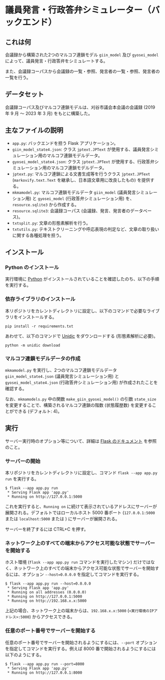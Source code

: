 # 議員発言・行政答弁シミュレーター（バックエンド）

## これは何

会議録から構築された2つのマルコフ連鎖モデル `giin_model` 及び `gyosei_model`によって、議員発言・行政答弁をシミュレートする。

また、会議録コーパスから会議録の一覧・参照、発言者の一覧・参照、発言者の一覧を行う。

## データセット

会議録コーパス及びマルコフ連鎖モデルは、刈谷市議会本会議の会議録 (2019 年 9 月 〜 2023 年 3 月) をもとに構築した。

## 主なファイルの説明

- `app.py`: バックエンドを担う Flask アプリケーション。
- `giin_model_state4.json`: クラス `jptext.JPText` が使用する、議員発言シミュレーション用のマルコフ連鎖モデルデータ。
- `gyosei_model_state4.json`: クラス `jptext.JPText` が使用する、行政答弁シミュレーション用のマルコフ連鎖モデルデータ。
- `jptext.py`: マルコフ連鎖による文書生成等を行うクラス `jptext.JPText` (`markovify.text.Text` を継承し、日本語文章用に改良したもの) を提供する。
- `mkmamodel.py`: マルコフ連鎖モデルデータ `giin_model` (議員発言シミュレーション用) と `gyosei_model` (行政答弁シミュレーション用) を、`resource.sqlite3` から作成する。
- `resource.sqlite3`: 会議録コーパス (会議録、発言、発言者のデータベース)。
- `txtsplit.py`: 文章の形態素解析を行う。
- `txtutils.py`: テキストクリーニングや呼応表現の判定など、文章の取り扱いに関する各種処理を担う。

## インストール

### Python のインストール

実行環境に [Python](https://www.python.org/) がインストールされていることを確認したのち、以下の手順を実行する。

### 依存ライブラリのインストール

本リポジトリをカレントディレクトリに設定し、以下のコマンドで必要なライブラリをインストールする。

```
pip install -r requirements.txt
```

あわせて、以下のコマンドで [Unidic](https://pypi.org/project/unidic/) をダウンロードする (形態素解析に必要)。

```
python -m unidic download
```

### マルコフ連鎖モデルデータの作成

`mkmamodel.py` を実行し、2つのマルコフ連鎖モデルデータ `giin_model_state4.json` (議員発言シミュレーション用) と `gyosei_model_state4.json` (行政答弁シミュレーション用) が作成されたことを確認する。

なお、`mkmamodels.py` 中の関数 `make_giin_gyosei_model()` の引数 `state_size` を変更することで、構築されるマルコフ連鎖の階数 (状態履歴数) を変更することができる (デフォルト: 4)。

## 実行

サーバー実行時のオプション等について、詳細は [Flask のドキュメント](https://flask.palletsprojects.com/) を参照のこと。

### サーバーの開始

本リポジトリをカレントディレクトリに設定し、コマンド `flask --app app.py run` を実行する。

```
$ flask --app app.py run
 * Serving Flask app 'app.py'
 * Running on http://127.0.0.1:5000
```

これを実行すると、`Running on` に続けて表示されているアドレスにサーバーが展開される。デフォルトではローカルホスト 5000 番ポート (`127.0.0.1:5000` または `localhost:5000` または ) にサーバーが展開される。

サーバーを終了するには CTRL+C を押す。

### ネットワーク上のすべての端末からアクセス可能な状態でサーバーを開始する

ホスト環境 (`flask --app app.py run` コマンドを実行したマシン) だけではなく、ネットワーク上のすべての端末からアクセス可能な状態でサーバーを開始するには、オプション `--host=0.0.0.0` を指定してコマンドを実行する。

```
$ flask --app app.py run --host=0.0.0.0
 * Serving Flask app 'app.py'
 * Running on all addresses (0.0.0.0)
 * Running on http://127.0.0.1:5000
 * Running on http://192.168.x.x:5000
```

上記の場合、ネットワーク上の端末からは、`192.168.x.x:5000` (`<実行環境のIPアドレス>:5000`) からアクセスできる。

### 任意のポート番号でサーバーを開始する

任意のポート番号でサーバーを開始されるようにするには、`--port` オプションを指定してコマンドを実行する。例えば 8000 番で開始されるようにするには以下のようにする。

```
$ flask --app app.py run --port=8000
 * Serving Flask app 'app.py'
 * Running on http://127.0.0.1:8000
```
